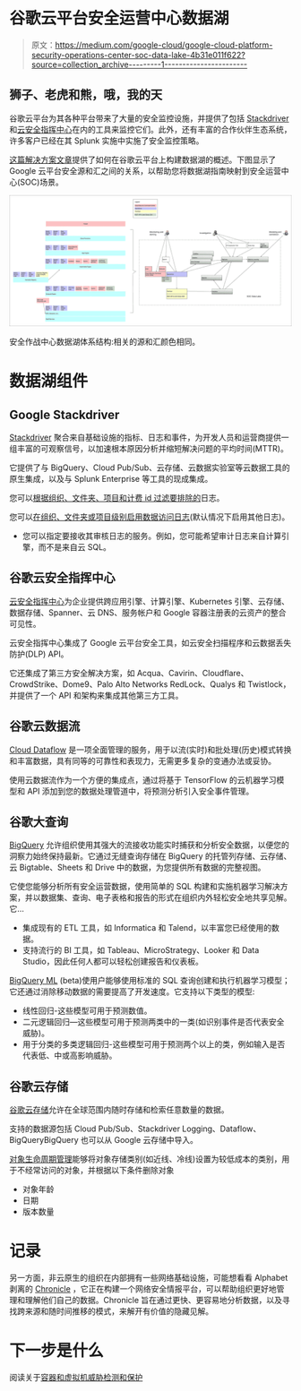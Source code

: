 # 谷歌云平台安全运营中心数据湖

> 原文：<https://medium.com/google-cloud/google-cloud-platform-security-operations-center-soc-data-lake-4b31e011f622?source=collection_archive---------1----------------------->

## 狮子、老虎和熊，哦，我的天

谷歌云平台为其各种平台带来了大量的安全监控设施，并提供了包括 [Stackdriver](https://cloud.google.com/stackdriver/) 和[云安全指挥中心](https://cloud.google.com/security-command-center/)在内的工具来监控它们。此外，还有丰富的合作伙伴生态系统，许多客户已经在其 Splunk 实施中实施了安全监控策略。

[这篇解决方案文章](https://cloud.google.com/solutions/build-a-data-lake-on-gcp)提供了如何在谷歌云平台上构建数据湖的概述。下图显示了 Google 云平台安全源和汇之间的关系，以帮助您将数据湖指南映射到安全运营中心(SOC)场景。

![](img/0e6507c6e5e1d78596ada1b48589d80c.png)

安全作战中心数据湖体系结构:相关的源和汇颜色相同。

# 数据湖组件

## Google Stackdriver

[Stackdriver](https://cloud.google.com/stackdriver/) 聚合来自基础设施的指标、日志和事件，为开发人员和运营商提供一组丰富的可观察信号，以加速根本原因分析并缩短解决问题的平均时间(MTTR)。

它提供了与 BigQuery、Cloud Pub/Sub、云存储、云数据实验室等云数据工具的原生集成，以及与 Splunk Enterprise 等工具的现成集成。

您可以[根据组织、文件夹、项目和计费 id 过滤要排除的](https://cloud.google.com/logging/docs/reference/v2/rest/v2/projects.exclusions/create)日志。

您可以[在组织、文件夹或项目级别启用数据访问日志](https://cloud.google.com/logging/docs/audit/configure-data-access)(默认情况下启用其他日志)。

*   您可以指定要接收其审核日志的服务。例如，您可能希望审计日志来自计算引擎，而不是来自云 SQL。

## 谷歌云安全指挥中心

[云安全指挥中心](https://cloud.google.com/security-command-center/)为企业提供跨应用引擎、计算引擎、Kubernetes 引擎、云存储、数据存储、Spanner、云 DNS、服务帐户和 Google 容器注册表的云资产的整合可见性。

云安全指挥中心集成了 Google 云平台安全工具，如云安全扫描程序和云数据丢失防护(DLP) API。

它还集成了第三方安全解决方案，如 Acqua、Cavirin、Cloudflare、CrowdStrike、Dome9、Palo Alto Networks RedLock、Qualys 和 Twistlock，并提供了一个 API 和架构来集成其他第三方工具。

## 谷歌云数据流

[Cloud Dataflow](https://cloud.google.com/dataflow/) 是一项全面管理的服务，用于以流(实时)和批处理(历史)模式转换和丰富数据，具有同等的可靠性和表现力，无需更多复杂的变通办法或妥协。

使用云数据流作为一个方便的集成点，通过将基于 TensorFlow 的云机器学习模型和 API 添加到您的数据处理管道中，将预测分析引入安全事件管理。

## 谷歌大查询

[BigQuery](https://cloud.google.com/bigquery/) 允许组织使用其强大的流接收功能实时捕获和分析安全数据，以便您的洞察力始终保持最新。它通过无缝查询存储在 BigQuery 的托管列存储、云存储、云 Bigtable、Sheets 和 Drive 中的数据，为您提供所有数据的完整视图。

它使您能够分析所有安全运营数据，使用简单的 SQL 构建和实施机器学习解决方案，并以数据集、查询、电子表格和报告的形式在组织内外轻松安全地共享见解。它…

*   集成现有的 ETL 工具，如 Informatica 和 Talend，以丰富您已经使用的数据。
*   支持流行的 BI 工具，如 Tableau、MicroStrategy、Looker 和 Data Studio，因此任何人都可以轻松创建报告和仪表板。

[BigQuery ML](https://cloud.google.com/bigquery/docs/bigqueryml-intro) (beta)使用户能够使用标准的 SQL 查询创建和执行机器学习模型；它还通过消除移动数据的需要提高了开发速度。它支持以下类型的模型:

*   线性回归-这些模型可用于预测数值。
*   二元逻辑回归—这些模型可用于预测两类中的一类(如识别事件是否代表安全威胁)。
*   用于分类的多类逻辑回归-这些模型可用于预测两个以上的类，例如输入是否代表低、中或高影响威胁。

## 谷歌云存储

[谷歌云存储](https://cloud.google.com/storage/)允许在全球范围内随时存储和检索任意数量的数据。

支持的数据源包括 Cloud Pub/Sub、Stackdriver Logging、Dataflow、BigQueryBigQuery 也可以从 Google 云存储中导入。

[对象生命周期管理](https://cloud.google.com/storage/docs/lifecycle)能够将对象存储类别(如近线、冷线)设置为较低成本的类别，用于不经常访问的对象，并根据以下条件删除对象

*   对象年龄
*   日期
*   版本数量

# 记录

另一方面，非云原生的组织在内部拥有一些网络基础设施，可能想看看 Alphabet 剥离的 [Chronicle](https://chronicle.security/) ，它正在构建一个网络安全情报平台，可以帮助组织更好地管理和理解他们自己的数据。Chronicle 旨在通过更快、更容易地分析数据，以及寻找跨来源和随时间推移的模式，来解开有价值的隐藏见解。

# 下一步是什么

阅读关于[容器和虚拟机威胁检测和保护](https://medium.com/p/a40ef4403bca/edit)